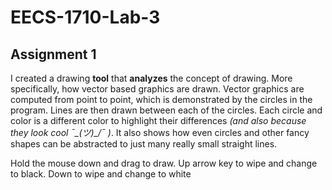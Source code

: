 # EECS-1710-Lab-3

## Assignment 1

I created a drawing **tool** that **analyzes** the concept of drawing. More specifically, how vector based graphics are drawn. Vector graphics are computed from point to point, which is demonstrated by the circles in the program. Lines are then drawn between each of the circles. Each circle and color is a different color to highlight their differences _(and also because they look cool  ¯\_(ツ)\_/¯  )_. It also shows how even circles and other fancy shapes can be abstracted to just many really small straight lines.

Hold the mouse down and drag to draw. Up arrow key to wipe and change to black. Down to wipe and change to white
